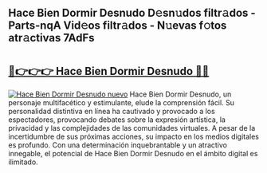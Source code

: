 ## Hace Bien Dormir Desnudo D𝚎sn𝚞dos filtr𝚊dos - Parts-nqA Vid𝚎os filtr𝚊dos - N𝚞evas f𝚘tos atr𝚊ctivas 7AdFs

# <h2><a href="http://mb37xg.tromn.icu/?c=Hace+Bien+Dormir+Desnudo">🔗👉👉👉 Hace Bien Dormir Desnudo 🔗🔗</a></h2>

[![Hace Bien Dormir Desnudo nuevo](https://i.imgur.com/pEAQMta.gif)](http://mb37xg.tromn.icu/?c=Hace+Bien+Dormir+Desnudo)
Hace Bien Dormir Desnudo, un personaje multifacético y estimulante, elude la comprensión fácil. Su personalidad distintiva en línea ha cautivado y provocado a los espectadores, provocando debates sobre la expresión artística, la privacidad y las complejidades de las comunidades virtuales. A pesar de la incertidumbre de sus próximas acciones, su impacto en los medios digitales es profundo. Con una determinación inquebrantable y un atractivo innegable, el potencial de Hace Bien Dormir Desnudo en el ámbito digital es ilimitado.
